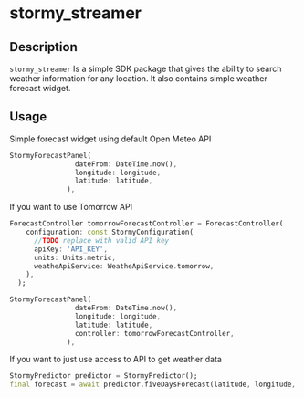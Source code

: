# stormy_streamer

## Description

`stormy_streamer` Is a simple SDK package that gives the ability to search weather information for any location. It also contains simple weather forecast widget.

## Usage

Simple forecast widget using default Open Meteo API

```dart
StormyForecastPanel(
                dateFrom: DateTime.now(),
                longitude: longitude,
                latitude: latitude,
              ),
```

If you want to use Tomorrow API

```dart
ForecastController tomorrowForecastController = ForecastController(
    configuration: const StormyConfiguration(
      //TODO replace with valid API key
      apiKey: 'API_KEY',
      units: Units.metric,
      weatheApiService: WeatheApiService.tomorrow,
    ),
  );

StormyForecastPanel(
                dateFrom: DateTime.now(),
                longitude: longitude,
                latitude: latitude,
                controller: tomorrowForecastController,
              ),
```

If you want to just use access to API to get weather data

```dart
StormyPredictor predictor = StormyPredictor();
final forecast = await predictor.fiveDaysForecast(latitude, longitude, DateTime.now());
```